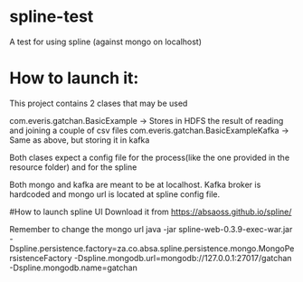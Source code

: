 # spline-test
A test for using spline (against mongo on localhost)

# How to launch it:
This project contains 2 clases that may be used

com.everis.gatchan.BasicExample -> Stores in HDFS the result of reading and joining a couple of csv files
com.everis.gatchan.BasicExampleKafka -> Same as above, but storing it in kafka

Both clases expect a config file for the process(like the one provided in the resource folder) and for the spline

Both mongo and kafka are meant to be at localhost. Kafka broker is hardcoded and mongo url is located at spline config file.

#How to launch spline UI
Download it from https://absaoss.github.io/spline/

Remember to change the mongo url
java -jar spline-web-0.3.9-exec-war.jar -Dspline.persistence.factory=za.co.absa.spline.persistence.mongo.MongoPersistenceFactory -Dspline.mongodb.url=mongodb://127.0.0.1:27017/gatchan -Dspline.mongodb.name=gatchan

